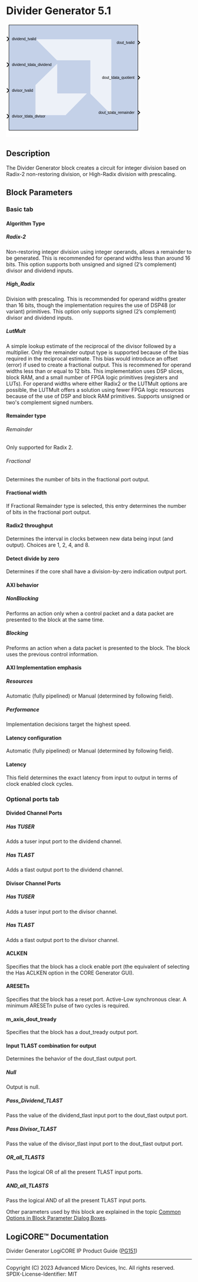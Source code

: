 # Divider Generator 5.1

![](./Images/block.png)

## Description
The Divider Generator block creates a circuit for integer
division based on Radix-2 non-restoring division, or High-Radix division
with prescaling.

## Block Parameters


### Basic tab  
 
#### Algorithm Type  
##### Radix-2
Non-restoring integer division using integer operands, allows
  a remainder to be generated. This is recommended for operand widths
  less than around 16 bits. This option supports both unsigned and
  signed (2’s complement) divisor and dividend inputs.
  
##### High_Radix
Division with prescaling. This is recommended for operand
  widths greater than 16 bits, though the implementation requires the
  use of DSP48 (or variant) primitives. This option only supports signed
  (2’s complement) divisor and dividend inputs.
  
##### LutMult
A simple lookup estimate of the reciprocal of the divisor
  followed by a multiplier. Only the remainder output type is supported
  because of the bias required in the reciprocal estimate. This bias
  would introduce an offset (error) if used to create a fractional
  output. This is recommened for operand widths less than or equal to 12
  bits. This implementation uses DSP slices, block RAM, and a small
  number of FPGA logic primitives (registers and LUTs). For operand
  widths where either Radix2 or the LUTMult options are possible, the
  LUTMult offers a solution using fewer FPGA logic resources because of
  the use of DSP and block RAM primitives. Supports unsigned or two's
  complement signed numbers.


#### Remainder type  
###### Remainder  
Only supported for Radix 2.

###### Fractional  
Determines the number of bits in the fractional port output.

#### Fractional width  
If Fractional Remainder type is selected, this entry determines the
number of bits in the fractional port output.


#### Radix2 throughput  
Determines the interval in clocks between new data being input (and
output). Choices are 1, 2, 4, and 8.


#### Detect divide by zero  
Determines if the core shall have a division-by-zero indication output
port.


#### AXI behavior  
##### NonBlocking  
Performs an action only when a control packet and a data packet are
presented to the block at the same time.

##### Blocking  
Preforms an action when a data packet is presented to the block. The
block uses the previous control information.

#### AXI Implementation emphasis  
##### Resources  
Automatic (fully pipelined) or Manual (determined by following field).

##### Performance  
Implementation decisions target the highest speed.


#### Latency configuration  
Automatic (fully pipelined) or Manual (determined by following field).

#### Latency  
This field determines the exact latency from input to output in terms of
clock enabled clock cycles.


### Optional ports tab  

#### Divided Channel Ports  
##### Has TUSER  
Adds a tuser input port to the dividend channel.

##### Has TLAST  
Adds a tlast output port to the dividend channel.

#### Divisor Channel Ports  
##### Has TUSER  
Adds a tuser input port to the divisor channel.

##### Has TLAST  
Adds a tlast output port to the divisor channel.

#### ACLKEN  
Specifies that the block has a clock enable port (the equivalent of
selecting the Has ACLKEN option in the CORE Generator GUI).

#### ARESETn  
Specifies that the block has a reset port. Active-Low synchronous clear.
A minimum ARESETn pulse of two cycles is required.

#### m_axis_dout_tready  
Specifies that the block has a dout_tready output port.

#### Input TLAST combination for output  
Determines the behavior of the dout_tlast output port.

##### Null  
Output is null.

##### Pass_Dividend_TLAST  
Pass the value of the dividend_tlast input port to the dout_tlast output
port.

##### Pass Divisor_TLAST  
Pass the value of the divisor_tlast input port to the dout_tlast output
port.

##### OR_all_TLASTS  
Pass the logical OR of all the present TLAST input ports.

##### AND_all_TLASTS  
Pass the logical AND of all the present TLAST input ports.

Other parameters used by this block are explained in the topic [Common
Options in Block Parameter Dialog
Boxes](../../GEN/common-options/README.md).

## LogiCORE™ Documentation

Divider Generator LogiCORE IP Product Guide
([PG151](https://docs.xilinx.com/access/sources/ud/document?isLatest=true&url=pg151-div-gen&ft:locale=en-US))

--------------
Copyright (C) 2023 Advanced Micro Devices, Inc. All rights reserved.
SPDX-License-Identifier: MIT
